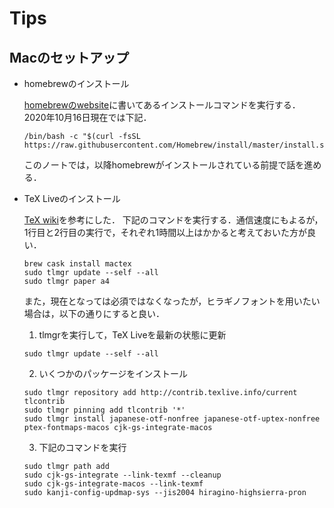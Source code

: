 # Tips

## Macのセットアップ

* homebrewのインストール

  [homebrewのwebsite](https://brew.sh/index_ja)に書いてあるインストールコマンドを実行する．
  2020年10月16日現在では下記．
  ```
  /bin/bash -c "$(curl -fsSL https://raw.githubusercontent.com/Homebrew/install/master/install.sh)"
  ```
  このノートでは，以降homebrewがインストールされている前提で話を進める．

* TeX Liveのインストール

  [TeX wiki](https://texwiki.texjp.org/?TeX%20Live%2FMac#texlive-install-brew)を参考にした．
  下記のコマンドを実行する．通信速度にもよるが，1行目と2行目の実行で，それぞれ1時間以上はかかると考えておいた方が良い．
  ```
  brew cask install mactex
  sudo tlmgr update --self --all
  sudo tlmgr paper a4
  ```
  また，現在となっては必須ではなくなったが，ヒラギノフォントを用いたい場合は，以下の通りにすると良い．
  
  1. tlmgrを実行して，TeX Liveを最新の状態に更新
  ```
  sudo tlmgr update --self --all
  ```
  
  2. いくつかのパッケージをインストール
  ```
  sudo tlmgr repository add http://contrib.texlive.info/current tlcontrib
  sudo tlmgr pinning add tlcontrib '*'
  sudo tlmgr install japanese-otf-nonfree japanese-otf-uptex-nonfree ptex-fontmaps-macos cjk-gs-integrate-macos
  ```
  
  3. 下記のコマンドを実行
  ```
  sudo tlmgr path add
  sudo cjk-gs-integrate --link-texmf --cleanup
  sudo cjk-gs-integrate-macos --link-texmf
  sudo kanji-config-updmap-sys --jis2004 hiragino-highsierra-pron
  ```
